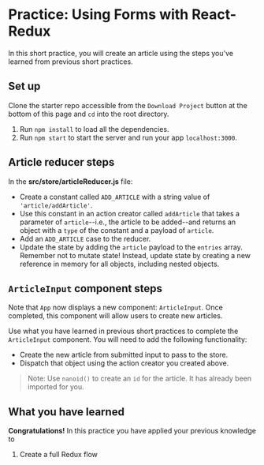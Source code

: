 # Practice: Using Forms with React-Redux

In this short practice, you will create an article using the steps you've
learned from previous short practices.

## Set up

Clone the starter repo accessible from the `Download Project` button at the
bottom of this page and `cd` into the root directory.

1. Run `npm install` to load all the dependencies.
2. Run `npm start` to start the server and run your app `localhost:3000`.

## Article reducer steps

In the __src/store/articleReducer.js__ file:

- Create a constant called `ADD_ARTICLE` with a string value of
  `'article/addArticle'`.
- Use this constant in an action creator called `addArticle` that takes a
  parameter of `article`--i.e., the article to be added--and returns an object
  with a `type` of the constant and a payload of `article`.
- Add an `ADD_ARTICLE` case to the reducer.
- Update the state by adding the `article` payload to the `entries` array.
  Remember not to mutate state! Instead, update state by creating a new
  reference in memory for all objects, including nested objects.

## `ArticleInput` component steps

Note that `App` now displays a new component: `ArticleInput`. Once completed,
this component will allow users to create new articles.

Use what you have learned in previous short practices to complete the
`ArticleInput` component. You will need to add the following functionality:

- Create the new article from submitted input to pass to the store.
- Dispatch that object using the action creator you created above.

> Note: Use `nanoid()` to create an `id` for the article. It has already been
> imported for you.

## What you have learned

**Congratulations!** In this practice you have applied your previous knowledge
to

1. Create a full Redux flow